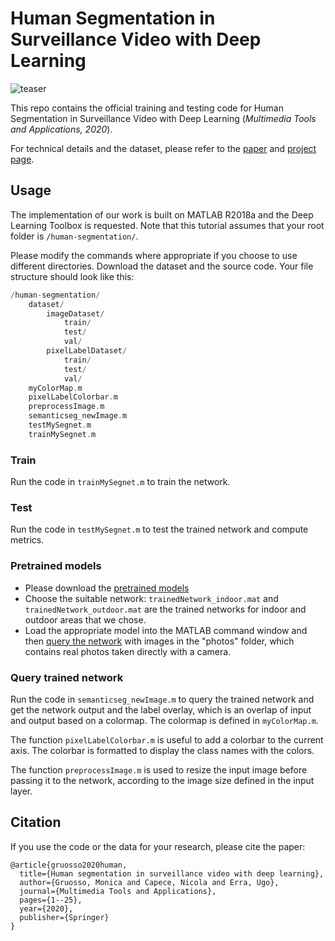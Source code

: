 # Human Segmentation in Surveillance Video with Deep Learning

![teaser](images/teaser.png)

This repo contains the official training and testing code for Human Segmentation in Surveillance Video with Deep Learning (_Multimedia Tools and Applications, 2020_).

For technical details and the dataset, please refer to the [paper](https://link.springer.com/article/10.1007/s11042-020-09425-0) and [project page](http://graphics.unibas.it/www/HumanSegmentation/index.md.html).

## Usage


The implementation of our work is built on MATLAB R2018a and the Deep Learning Toolbox is requested.
Note that this tutorial assumes that your root folder is `/human-segmentation/`. 

Please modify the commands where appropriate if you choose to use different directories.
Download the dataset and the source code. Your file structure should look like this:

~~~~~~~~~~~~~~~~~~~~~~~~~~~~~~~~~~~~~ C
/human-segmentation/
    dataset/
        imageDataset/
            train/
            test/
            val/
        pixelLabelDataset/
            train/
            test/
            val/
    myColorMap.m
    pixelLabelColorbar.m
    preprocessImage.m
    semanticseg_newImage.m
    testMySegnet.m
    trainMySegnet.m
~~~~~~~~~~~~~~~~~~~~~~~~~~~~~~~~~~~~~

### Train

Run the code in `trainMySegnet.m` to train the network.

### Test

Run the code in `testMySegnet.m` to test the trained network and compute metrics.

### Pretrained models

- Please download the [pretrained models](https://drive.google.com/drive/folders/1SZ-o2a0VBJTlzp6MzsbLA05MX1hjT1UD?usp=sharing)
- Choose the suitable network: `trainedNetwork_indoor.mat` and `trainedNetwork_outdoor.mat` are the trained networks for indoor and outdoor areas that we chose.
- Load the appropriate model into the MATLAB command window and then [query the network](#query-trained-network) with images in the "photos" folder, which contains real photos taken directly with a camera.

### Query trained network

Run the code in `semanticseg_newImage.m` to query the trained network and get the network output and the label overlay, which is an overlap of input and output based on a colormap. 
The colormap is defined in `myColorMap.m`. 

The function `pixelLabelColorbar.m` is useful to add a colorbar to the current axis. 
The colorbar is formatted to display the class names with the colors.

The function `preprocessImage.m` is used to resize the input image before passing it to the network, according to the image size defined in the input layer.

## Citation

If you use the code or the data for your research, please cite the paper:

```
@article{gruosso2020human,
  title={Human segmentation in surveillance video with deep learning},
  author={Gruosso, Monica and Capece, Nicola and Erra, Ugo},
  journal={Multimedia Tools and Applications},
  pages={1--25},
  year={2020},
  publisher={Springer}
}
```
